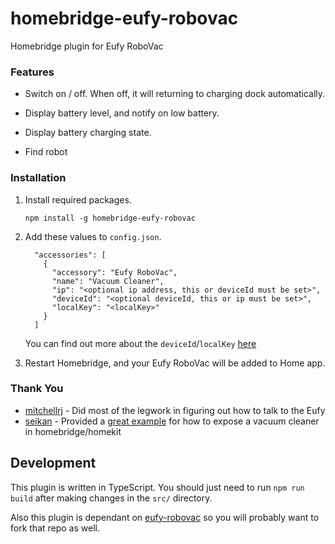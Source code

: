 # homebridge-eufy-robovac
Homebridge plugin for Eufy RoboVac

### Features

* Switch on / off. When off, it will returning to charging dock automatically.

* Display battery level, and notify on low battery.

* Display battery charging state.

* Find robot

### Installation

1. Install required packages.

   ```
   npm install -g homebridge-eufy-robovac
   ```
   
2. Add these values to `config.json`.

    ```
      "accessories": [
        {
          "accessory": "Eufy RoboVac",
          "name": "Vacuum Cleaner",
          "ip": "<optional ip address, this or deviceId must be set>",
          "deviceId": "<optional deviceId, this or ip must be set>",
          "localKey": "<localKey>"
        }
      ]
    ``` 
    You can find out more about the `deviceId`/`localKey` [here](https://github.com/joshstrange/eufy-rob)

3. Restart Homebridge, and your Eufy RoboVac will be added to Home app.



### Thank You

* [mitchellrj](https://github.com/mitchellrj) - Did most of the legwork in figuring out how to talk to the Eufy
* [seikan](https://github.com/seikan) - Provided a [great example](https://github.com/seikan/homebridge-xiaomi-mi-robot-vacuum) for how to expose a vacuum cleaner in homebridge/homekit


## Development

This plugin is written in TypeScript. You should just need to run `npm run build` after making changes in the `src/` directory.

Also this plugin is dependant on [eufy-robovac](https://github.com/joshstrange/eufy-robovac/) so you will probably want to fork that repo as well.
